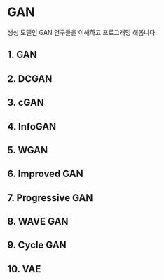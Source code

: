 # GAN
생성 모델인 GAN 연구들을 이해하고 프로그래밍 해봅니다.

## 1. GAN

## 2. DCGAN

## 3. cGAN

## 4. InfoGAN

## 5. WGAN

## 6. Improved GAN

## 7. Progressive GAN

## 8. WAVE GAN

## 9. Cycle GAN

## 10. VAE
